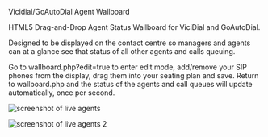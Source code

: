 Vicidial/GoAutoDial Agent Wallboard

HTML5 Drag-and-Drop Agent Status Wallboard for ViciDial and GoAutoDial.

Designed to be displayed on the contact centre so managers and agents can at a glance see that status of all other agents and calls queuing.

Go to wallboard.php?edit=true to enter edit mode, add/remove your SIP phones from the display, drag them into your seating plan and save.
Return to wallboard.php and the status of the agents and call queues will update automatically, once per second.

![screenshot of live agents](https://raw.github.com/infitialis/vicidial-agent-wallboard/master/support/screenshots/screenshot-1.png)

![screenshot of live agents 2](https://raw.github.com/infitialis/vicidial-agent-wallboard/master/support/screenshots/screenshot-2.png)